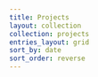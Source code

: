 ```yaml
---
title: Projects
layout: collection
collection: projects
entries_layout: grid
sort_by: date
sort_order: reverse
---
```

